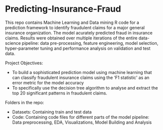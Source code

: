 # Predicting-Insurance-Fraud
This repo contains Machine Learning and Data mining R code for a prediction framework to identify fraudulent claims for a major general insurance organization.
The model acurately predicted fraud in insurance claims. Results were obtained over multiple iterations of the entire data-science pipeline: data pre-processing, feature engineering, model selection, hyper-parameter tuning and performance analysis on validation and test data.

Project Objectives: 
-	To build a sophisticated prediction model using machine learning that can classify fraudulent insurance claims using the ‘F1 statistic' as an error metric for the model accuracy
- To specifically use the decision tree algorithm to analyse and extract the top 20 significant patterns in fraudulent claims.

Folders in the repo:
- Datasets: Containing train and test data
- Code: Containing code files for different parts of the model pipeline: Data preprocessing, EDA, Visualizations, Model Building and Analysis

